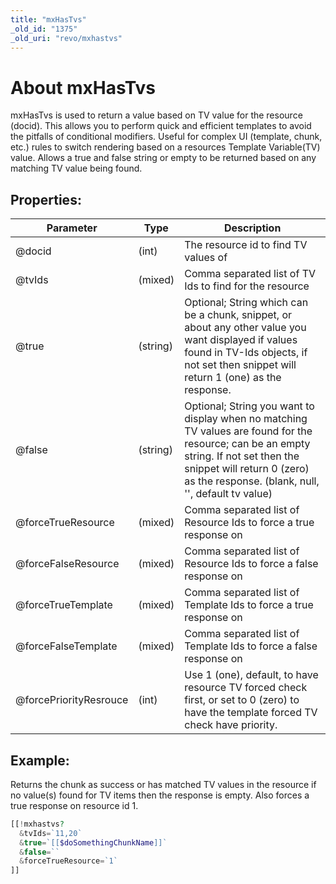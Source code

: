 ```yaml
---
title: "mxHasTvs"
_old_id: "1375"
_old_uri: "revo/mxhastvs"
---
```


# About mxHasTvs

mxHasTvs is used to return a value based on TV value for the resource (docid). This allows you to perform quick and efficient templates to avoid the pitfalls of conditional modifiers. Useful for complex UI (template, chunk, etc.) rules to switch rendering based on a resources Template Variable(TV) value. Allows a true and false string or empty to be returned based on any matching TV value being found.

## Properties:

| Parameter              | Type     | Description                                                                                                                                                                                                               |
| ---------------------- | -------- | ------------------------------------------------------------------------------------------------------------------------------------------------------------------------------------------------------------------------- |
| @docid                 | (int)    | The resource id to find TV values of                                                                                                                                                                                      |
| @tvIds                 | (mixed)  | Comma separated list of TV Ids to find for the resource                                                                                                                                                                   |
| @true                  | (string) | Optional; String which can be a chunk, snippet, or about any other value you want displayed if values found in TV-Ids objects, if not set then snippet will return 1 (one) as the response.                               |
| @false                 | (string) | Optional; String you want to display when no matching TV values are found for the resource; can be an empty string. If not set then the snippet will return 0 (zero) as the response. (blank, null, '', default tv value) |
| @forceTrueResource     | (mixed)  | Comma separated list of Resource Ids to force a true response on                                                                                                                                                          |
| @forceFalseResource    | (mixed)  | Comma separated list of Resource Ids to force a false response on                                                                                                                                                         |
| @forceTrueTemplate     | (mixed)  | Comma separated list of Template Ids to force a true response on                                                                                                                                                          |
| @forceFalseTemplate    | (mixed)  | Comma separated list of Template Ids to force a false response on                                                                                                                                                         |
| @forcePriorityResrouce | (int)    | Use 1 (one), default, to have resource TV forced check first, or set to 0 (zero) to have the template forced TV check have priority.                                                                                      |

## Example:

Returns the chunk as success or has matched TV values in the resource
if no value(s) found for TV items then the response is empty. Also forces
a true response on resource id 1.

``` php
[[!mxhastvs?
  &tvIds=`11,20`
  &true=`[[$doSomethingChunkName]]`
  &false=``
  &forceTrueResource=`1`
]]
```